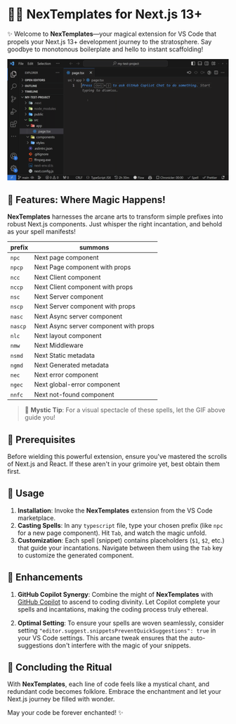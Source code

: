 # 🧙‍♂️ NexTemplates for Next.js 13+

✨ Welcome to **NexTemplates**—your magical extension for VS Code that propels your Next.js 13+ development journey to the stratosphere. Say goodbye to monotonous boilerplate and hello to instant scaffolding!

![Banner](./assets/banner.gif)

## 🎩 Features: Where Magic Happens!

**NexTemplates** harnesses the arcane arts to transform simple prefixes into robust Next.js components. Just whisper the right incantation, and behold as your spell manifests!

| prefix  | summons                                |
| ------- | -------------------------------------- |
| `npc`   | Next page component                    |
| `npcp`  | Next Page component with props         |
| `ncc`   | Next Client component                  |
| `nccp`  | Next Client component with props       |
| `nsc`   | Next Server component                  |
| `nscp`  | Next Server component with props       |
| `nasc`  | Next Async server component            |
| `nascp` | Next Async server component with props |
| `nlc`   | Next layout component                  |
| `nmw`   | Next Middleware                        |
| `nsmd`  | Next Static metadata                   |
| `ngmd`  | Next Generated metadata                |
| `nec`   | Next error component                   |
| `ngec`  | Next global-error component            |
| `nnfc`  | Next not-found component               |

> 🌌 **Mystic Tip**: For a visual spectacle of these spells, let the GIF above guide you!

## 📜 Prerequisites

Before wielding this powerful extension, ensure you've mastered the scrolls of Next.js and React. If these aren't in your grimoire yet, best obtain them first.

## 🔮 Usage

1. **Installation**: Invoke the **NexTemplates** extension from the VS Code marketplace.
2. **Casting Spells**: In any `typescript` file, type your chosen prefix (like `npc` for a new page component). Hit `Tab`, and watch the magic unfold.
3. **Customization**: Each spell (snippet) contains placeholders (`$1`, `$2`, etc.) that guide your incantations. Navigate between them using the `Tab` key to customize the generated component.

## 📌 Enhancements

1. **GitHub Copilot Synergy**: Combine the might of **NexTemplates** with [GitHub Copilot](https://copilot.github.com/) to ascend to coding divinity. Let Copilot complete your spells and incantations, making the coding process truly ethereal.

2. **Optimal Setting**: To ensure your spells are woven seamlessly, consider setting `"editor.suggest.snippetsPreventQuickSuggestions": true` in your VS Code settings. This arcane tweak ensures that the auto-suggestions don't interfere with the magic of your snippets.

## 🎉 Concluding the Ritual

With **NexTemplates**, each line of code feels like a mystical chant, and redundant code becomes folklore. Embrace the enchantment and let your Next.js journey be filled with wonder.

May your code be forever enchanted! ✨

